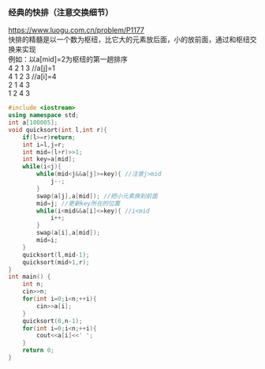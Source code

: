 ### 经典的快排（注意交换细节）
https://www.luogu.com.cn/problem/P1177  
快排的精髓是以一个数为枢纽，比它大的元素放后面，小的放前面，通过和枢纽交换来实现  
例如：以a[mid]=2为枢纽的第一趟排序  
4 2 1 3 //a[j]=1  
4 1 2 3 //a[i]=4  
2 1 4 3  
1 2 4 3  
```cpp
#include <iostream>
using namespace std;
int a[100005];
void quicksort(int l,int r){
    if(l>=r)return;
    int i=l,j=r;
    int mid=(l+r)>>1;
    int key=a[mid];
    while(i<j){
        while(mid<j&&a[j]>=key){ //注意j>mid
            j--;
        }
        swap(a[j],a[mid]); //把小元素换到前面
        mid=j; //更新key所在的位置
        while(i<mid&&a[i]<=key){ //i<mid
            i++;
        }
        swap(a[i],a[mid]);
        mid=i;
    }
    quicksort(l,mid-1);
    quicksort(mid+1,r);
}
int main() {
	int n;
	cin>>n;
	for(int i=0;i<n;++i){
	    cin>>a[i];
	}
	quicksort(0,n-1);
	for(int i=0;i<n;++i){
	    cout<<a[i]<<' ';
	}
	return 0;
}
```
